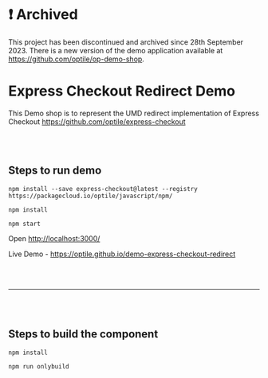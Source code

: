 # ❗ Archived

This project has been discontinued and archived since 28th September 2023. There is a new version of the demo application available
at https://github.com/optile/op-demo-shop.

# Express Checkout Redirect Demo

This Demo shop is to represent the UMD redirect implementation of Express Checkout <https://github.com/optile/express-checkout>

<br/>
<br/>

## Steps to run demo

`npm install --save express-checkout@latest --registry https://packagecloud.io/optile/javascript/npm/`

`npm install`

`npm start`

Open <http://localhost:3000/>

Live Demo - <https://optile.github.io/demo-express-checkout-redirect>

<br/>
<br/>

---

<br/>
<br/>

## Steps to build the component

`npm install`

`npm run onlybuild`
